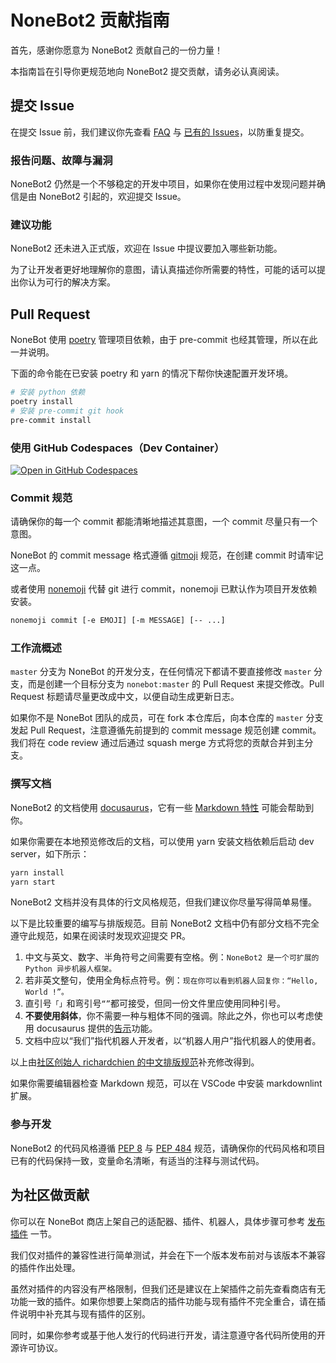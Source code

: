 # NoneBot2 贡献指南

首先，感谢你愿意为 NoneBot2 贡献自己的一份力量！

本指南旨在引导你更规范地向 NoneBot2 提交贡献，请务必认真阅读。

## 提交 Issue

在提交 Issue 前，我们建议你先查看 [FAQ](https://github.com/nonebot/discussions/discussions/13) 与 [已有的 Issues](https://github.com/nonebot/nonebot2/issues)，以防重复提交。

### 报告问题、故障与漏洞

NoneBot2 仍然是一个不够稳定的开发中项目，如果你在使用过程中发现问题并确信是由 NoneBot2 引起的，欢迎提交 Issue。

### 建议功能

NoneBot2 还未进入正式版，欢迎在 Issue 中提议要加入哪些新功能。

为了让开发者更好地理解你的意图，请认真描述你所需要的特性，可能的话可以提出你认为可行的解决方案。

## Pull Request

NoneBot 使用 [poetry](https://python-poetry.org/) 管理项目依赖，由于 pre-commit 也经其管理，所以在此一并说明。

下面的命令能在已安装 poetry 和 yarn 的情况下帮你快速配置开发环境。

```bash
# 安装 python 依赖
poetry install
# 安装 pre-commit git hook
pre-commit install
```

### 使用 GitHub Codespaces（Dev Container）

[![Open in GitHub Codespaces](https://github.com/codespaces/badge.svg)](https://github.com/codespaces/new?hide_repo_select=true&ref=master&repo=289605524)

### Commit 规范

请确保你的每一个 commit 都能清晰地描述其意图，一个 commit 尽量只有一个意图。

NoneBot 的 commit message 格式遵循 [gitmoji](https://gitmoji.dev/) 规范，在创建 commit 时请牢记这一点。

或者使用 [nonemoji](https://github.com/nonebot/nonemoji) 代替 git 进行 commit，nonemoji 已默认作为项目开发依赖安装。

```bash
nonemoji commit [-e EMOJI] [-m MESSAGE] [-- ...]
```

### 工作流概述

`master` 分支为 NoneBot 的开发分支，在任何情况下都请不要直接修改 `master` 分支，而是创建一个目标分支为 `nonebot:master` 的 Pull Request 来提交修改。Pull Request 标题请尽量更改成中文，以便自动生成更新日志。

如果你不是 NoneBot 团队的成员，可在 fork 本仓库后，向本仓库的 `master` 分支发起 Pull Request，注意遵循先前提到的 commit message 规范创建 commit。我们将在 code review 通过后通过 squash merge 方式将您的贡献合并到主分支。

### 撰写文档

NoneBot2 的文档使用 [docusaurus](https://docusaurus.io/)，它有一些 [Markdown 特性](https://docusaurus.io/zh-CN/docs/markdown-features) 可能会帮助到你。

如果你需要在本地预览修改后的文档，可以使用 yarn 安装文档依赖后启动 dev server，如下所示：

```bash
yarn install
yarn start
```

NoneBot2 文档并没有具体的行文风格规范，但我们建议你尽量写得简单易懂。

以下是比较重要的编写与排版规范。目前 NoneBot2 文档中仍有部分文档不完全遵守此规范，如果在阅读时发现欢迎提交 PR。

1. 中文与英文、数字、半角符号之间需要有空格。例：`NoneBot2 是一个可扩展的 Python 异步机器人框架。`
2. 若非英文整句，使用全角标点符号。例：`现在你可以看到机器人回复你：“Hello, World !”。`
3. 直引号`「」`和弯引号`“”`都可接受，但同一份文件里应使用同种引号。
4. **不要使用斜体**，你不需要一种与粗体不同的强调。除此之外，你也可以考虑使用 docusaurus 提供的[告示](https://docusaurus.io/zh-CN/docs/markdown-features/admonitions)功能。
5. 文档中应以“我们”指代机器人开发者，以“机器人用户”指代机器人的使用者。

以上由[社区创始人 richardchien 的中文排版规范](https://stdrc.cc/style-guides/chinese)补充修改得到。

如果你需要编辑器检查 Markdown 规范，可以在 VSCode 中安装 markdownlint 扩展。

### 参与开发

NoneBot2 的代码风格遵循 [PEP 8](https://www.python.org/dev/peps/pep-0008/) 与 [PEP 484](https://www.python.org/dev/peps/pep-0484/) 规范，请确保你的代码风格和项目已有的代码保持一致，变量命名清晰，有适当的注释与测试代码。

## 为社区做贡献

你可以在 NoneBot 商店上架自己的适配器、插件、机器人，具体步骤可参考 [发布插件](https://nonebot.dev/docs/developer/plugin-publishing) 一节。

我们仅对插件的兼容性进行简单测试，并会在下一个版本发布前对与该版本不兼容的插件作出处理。

虽然对插件的内容没有严格限制，但我们还是建议在上架插件之前先查看商店有无功能一致的插件。如果你想要上架商店的插件功能与现有插件不完全重合，请在插件说明中补充其与现有插件的区别。

同时，如果你参考或基于他人发行的代码进行开发，请注意遵守各代码所使用的开源许可协议。
